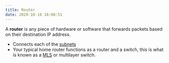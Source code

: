 ```yaml
---
title: Router
date: 2020-10-10 18:08:51
---
```


A **router** is any piece of hardware or software that forwards packets based on
their destination IP address.

* Connects each of the [subnets](20201010181009-subnet.md)
* Your typical home router functions as a router and a switch, this is what is
	known as a [MLS](20201105133315-mls.md) or multilayer switch.

